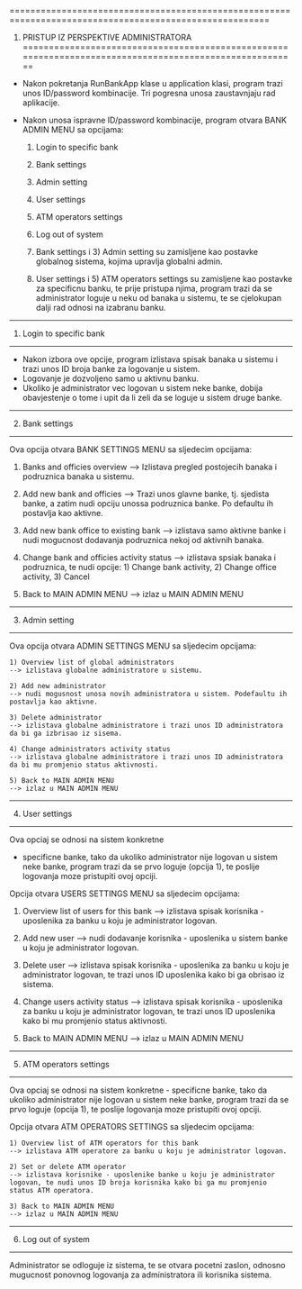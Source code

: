 ========================================================================================================
1. PRISTUP IZ PERSPEKTIVE ADMINISTRATORA
========================================================================================================

-   Nakon pokretanja RunBankApp klase u application klasi, program trazi
    unos ID/password kombinacije. Tri pogresna unosa zaustavnjaju rad
    aplikacije.

-   Nakon unosa ispravne ID/password kombinacije, program otvara BANK
    ADMIN MENU sa opcijama:
    1)  Login to specific bank
    2)  Bank settings
    3)  Admin setting
    4)  User settings
    5)  ATM operators settings
    6)  Log out of system

    7)  Bank settings i 3) Admin setting su zamisljene kao postavke
        globalnog sistema, kojima upravlja globalni admin.

    8)  User settings i 5) ATM operators settings su zamisljene kao
        postavke za specificnu banku, te prije pristupa njima, program
        trazi da se administrator loguje u neku od banaka u sistemu, te
        se cjelokupan dalji rad odnosi na izabranu banku.

  ---------------------------
  1) Login to specific bank
  ---------------------------

-   Nakon izbora ove opcije, program izlistava spisak banaka u sistemu i
    trazi unos ID broja banke za logovanje u sistem.
-   Logovanje je dozvoljeno samo u aktivnu banku.
-   Ukoliko je administrator vec logovan u sistem neke banke, dobija
    obavjestenje o tome i upit da li zeli da se loguje u sistem druge
    banke.

  ----------------------------------------
  2) Bank settings
  ----------------------------------------
  Ova opcija otvara BANK SETTINGS MENU sa
  sljedecim opcijama:

  1) Banks and officies overview --\>
  Izlistava pregled postojecih banaka i
  podruznica banaka u sistemu.

  2) Add new bank and officies --\> Trazi
  unos glavne banke, tj. sjedista banke, a
  zatim nudi opciju unossa podruznica
  banke. Po defaultu ih postavlja kao
  aktivne.

  3) Add new bank office to existing bank
  --\> izlistava samo aktivne banke i nudi
  mogucnost dodavanja podruznica nekoj od
  aktivnih banaka.

  4) Change bank and officies activity
  status --\> izlistava spsiak banaka i
  podruznica, te nudi opcije: 1) Change
  bank activity, 2) Change office
  activity, 3) Cancel

  5) Back to MAIN ADMIN MENU --\> izlaz u
  MAIN ADMIN MENU
  ----------------------------------------

3) Admin setting
----------------

Ova opcija otvara ADMIN SETTINGS MENU sa sljedecim opcijama:

    1) Overview list of global administrators
    --> izlistava globalne administratore u sistemu.

    2) Add new administrator
    --> nudi mogusnost unosa novih administratora u sistem. Podefaultu ih postavlja kao aktivne.

    3) Delete administrator
    --> izlistava globalne administratore i trazi unos ID administratora da bi ga izbrisao iz sisema.

    4) Change administrators activity status
    --> izlistava globalne administratore i trazi unos ID administratora da bi mu promjenio status aktivnosti.

    5) Back to MAIN ADMIN MENU
    --> izlaz u MAIN ADMIN MENU

  ----------------------------------------
  4) User settings
  ----------------------------------------
  Ova opciaj se odnosi na sistem konkretne
  - specificne banke, tako da ukoliko
  administrator nije logovan u sistem neke
  banke, program trazi da se prvo loguje
  (opcija 1), te poslije logovanja moze
  pristupiti ovoj opciji.

  Opcija otvara USERS SETTINGS MENU sa
  sljedecim opcijama:

  1) Overview list of users for this bank
  --\> izlistava spisak korisnika -
  uposlenika za banku u koju je
  administrator logovan.

  2) Add new user --\> nudi dodavanje
  korisnika - uposlenika u sistem banke u
  koju je administrator logovan.

  3) Delete user --\> izlistava spisak
  korisnika - uposlenika za banku u koju
  je administrator logovan, te trazi unos
  ID uposlenika kako bi ga obrisao iz
  sistema.

  4) Change users activity status --\>
  izlistava spisak korisnika - uposlenika
  za banku u koju je administrator
  logovan, te trazi unos ID uposlenika
  kako bi mu promjenio status aktivnosti.

  5) Back to MAIN ADMIN MENU --\> izlaz u
  MAIN ADMIN MENU
  ----------------------------------------

5) ATM operators settings
-------------------------

Ova opciaj se odnosi na sistem konkretne - specificne banke, tako da
ukoliko administrator nije logovan u sistem neke banke, program trazi da
se prvo loguje (opcija 1), te poslije logovanja moze pristupiti ovoj
opciji.

Opcija otvara ATM OPERATORS SETTINGS sa sljedecim opcijama:

    1) Overview list of ATM operators for this bank
    --> izlistava ATM operatore za banku u koju je administrator logovan.

    2) Set or delete ATM operator
    --> izlistava korisnike - uposlenike banke u koju je administrator logovan, te nudi unos ID broja korisnika kako bi ga mu promjenio status ATM operatora.

    3) Back to MAIN ADMIN MENU
    --> izlaz u MAIN ADMIN MENU

  ----------------------
  6) Log out of system
  ----------------------

Administrator se odloguje iz sistema, te se otvara pocetni zaslon,
odnosno mugucnost ponovnog logovanja za administratora ili korisnika
sistema.
